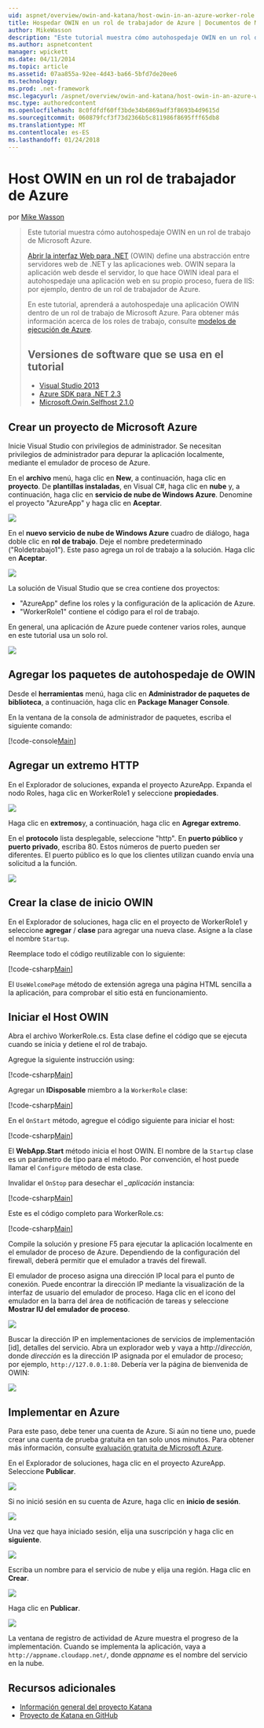 ```yaml
---
uid: aspnet/overview/owin-and-katana/host-owin-in-an-azure-worker-role
title: Hospedar OWIN en un rol de trabajador de Azure | Documentos de Microsoft
author: MikeWasson
description: "Este tutorial muestra cómo autohospedaje OWIN en un rol de trabajo de Microsoft Azure. Interfaz Web abierta para .NET (OWIN) define una abstracción entre el servidor web. NET..."
ms.author: aspnetcontent
manager: wpickett
ms.date: 04/11/2014
ms.topic: article
ms.assetid: 07aa855a-92ee-4d43-ba66-5bfd7de20ee6
ms.technology: 
ms.prod: .net-framework
msc.legacyurl: /aspnet/overview/owin-and-katana/host-owin-in-an-azure-worker-role
msc.type: authoredcontent
ms.openlocfilehash: 8c0fdfdf60ff3bde34b6869adf3f8693b4d9615d
ms.sourcegitcommit: 060879fcf3f73d2366b5c811986f8695fff65db8
ms.translationtype: MT
ms.contentlocale: es-ES
ms.lasthandoff: 01/24/2018
---
```

<a name="host-owin-in-an-azure-worker-role"></a>Host OWIN en un rol de trabajador de Azure
====================
por [Mike Wasson](https://github.com/MikeWasson)

> Este tutorial muestra cómo autohospedaje OWIN en un rol de trabajo de Microsoft Azure.
> 
> [Abrir la interfaz Web para .NET](http://owin.org/) (OWIN) define una abstracción entre servidores web de .NET y las aplicaciones web. OWIN separa la aplicación web desde el servidor, lo que hace OWIN ideal para el autohospedaje una aplicación web en su propio proceso, fuera de IIS: por ejemplo, dentro de un rol de trabajador de Azure.
> 
> En este tutorial, aprenderá a autohospedaje una aplicación OWIN dentro de un rol de trabajo de Microsoft Azure. Para obtener más información acerca de los roles de trabajo, consulte [modelos de ejecución de Azure](https://azure.microsoft.com/documentation/articles/fundamentals-application-models/#CloudServices).
> 
> ## <a name="software-versions-used-in-the-tutorial"></a>Versiones de software que se usa en el tutorial
> 
> 
> - [Visual Studio 2013](https://www.microsoft.com/visualstudio/eng/2013-downloads)
> - [Azure SDK para .NET 2.3](https://azure.microsoft.com/downloads/)
> - [Microsoft.Owin.Selfhost 2.1.0](http://www.nuget.org/packages/Microsoft.Owin.SelfHost/2.1.0)


## <a name="create-a-microsoft-azure-project"></a>Crear un proyecto de Microsoft Azure

Inicie Visual Studio con privilegios de administrador. Se necesitan privilegios de administrador para depurar la aplicación localmente, mediante el emulador de proceso de Azure.

En el **archivo** menú, haga clic en **New**, a continuación, haga clic en **proyecto**. De **plantillas instaladas**, en Visual C#, haga clic en **nube** y, a continuación, haga clic en **servicio de nube de Windows Azure**. Denomine el proyecto "AzureApp" y haga clic en **Aceptar**.

[![](host-owin-in-an-azure-worker-role/_static/image2.png)](host-owin-in-an-azure-worker-role/_static/image1.png)

En el **nuevo servicio de nube de Windows Azure** cuadro de diálogo, haga doble clic en **rol de trabajo**. Deje el nombre predeterminado ("Roldetrabajo1"). Este paso agrega un rol de trabajo a la solución. Haga clic en **Aceptar**.

[![](host-owin-in-an-azure-worker-role/_static/image4.png)](host-owin-in-an-azure-worker-role/_static/image3.png)

La solución de Visual Studio que se crea contiene dos proyectos:

- &quot;AzureApp&quot; define los roles y la configuración de la aplicación de Azure.
- &quot;WorkerRole1&quot; contiene el código para el rol de trabajo.

En general, una aplicación de Azure puede contener varios roles, aunque en este tutorial usa un solo rol.

![](host-owin-in-an-azure-worker-role/_static/image5.png)

## <a name="add-the-owin-self-host-packages"></a>Agregar los paquetes de autohospedaje de OWIN

Desde el **herramientas** menú, haga clic en **Administrador de paquetes de biblioteca**, a continuación, haga clic en **Package Manager Console**.

En la ventana de la consola de administrador de paquetes, escriba el siguiente comando:

[!code-console[Main](host-owin-in-an-azure-worker-role/samples/sample1.cmd)]

## <a name="add-an-http-endpoint"></a>Agregar un extremo HTTP

En el Explorador de soluciones, expanda el proyecto AzureApp. Expanda el nodo Roles, haga clic en WorkerRole1 y seleccione **propiedades**.

![](host-owin-in-an-azure-worker-role/_static/image6.png)

Haga clic en **extremos**y, a continuación, haga clic en **Agregar extremo**.

En el **protocolo** lista desplegable, seleccione "http". En **puerto público** y **puerto privado**, escriba 80. Estos números de puerto pueden ser diferentes. El puerto público es lo que los clientes utilizan cuando envía una solicitud a la función.

[![](host-owin-in-an-azure-worker-role/_static/image8.png)](host-owin-in-an-azure-worker-role/_static/image7.png)

## <a name="create-the-owin-startup-class"></a>Crear la clase de inicio OWIN

En el Explorador de soluciones, haga clic en el proyecto de WorkerRole1 y seleccione **agregar** / **clase** para agregar una nueva clase. Asigne a la clase el nombre `Startup`.

Reemplace todo el código reutilizable con lo siguiente:

[!code-csharp[Main](host-owin-in-an-azure-worker-role/samples/sample2.cs)]

El `UseWelcomePage` método de extensión agrega una página HTML sencilla a la aplicación, para comprobar el sitio está en funcionamiento.

## <a name="start-the-owin-host"></a>Iniciar el Host OWIN

Abra el archivo WorkerRole.cs. Esta clase define el código que se ejecuta cuando se inicia y detiene el rol de trabajo.

Agregue la siguiente instrucción using:

[!code-csharp[Main](host-owin-in-an-azure-worker-role/samples/sample3.cs)]

Agregar un **IDisposable** miembro a la `WorkerRole` clase:

[!code-csharp[Main](host-owin-in-an-azure-worker-role/samples/sample4.cs)]

En el `OnStart` método, agregue el código siguiente para iniciar el host:

[!code-csharp[Main](host-owin-in-an-azure-worker-role/samples/sample5.cs?highlight=5)]

El **WebApp.Start** método inicia el host OWIN. El nombre de la `Startup` clase es un parámetro de tipo para el método. Por convención, el host puede llamar el `Configure` método de esta clase.

Invalidar el `OnStop` para desechar el  *\_aplicación* instancia:

[!code-csharp[Main](host-owin-in-an-azure-worker-role/samples/sample6.cs)]

Este es el código completo para WorkerRole.cs:

[!code-csharp[Main](host-owin-in-an-azure-worker-role/samples/sample7.cs)]

Compile la solución y presione F5 para ejecutar la aplicación localmente en el emulador de proceso de Azure. Dependiendo de la configuración del firewall, deberá permitir que el emulador a través del firewall.

El emulador de proceso asigna una dirección IP local para el punto de conexión. Puede encontrar la dirección IP mediante la visualización de la interfaz de usuario del emulador de proceso. Haga clic en el icono del emulador en la barra del área de notificación de tareas y seleccione **Mostrar IU del emulador de proceso**.

[![](host-owin-in-an-azure-worker-role/_static/image10.png)](host-owin-in-an-azure-worker-role/_static/image9.png)

Buscar la dirección IP en implementaciones de servicios de implementación [id], detalles del servicio. Abra un explorador web y vaya a http://*dirección*, donde *dirección* es la dirección IP asignada por el emulador de proceso; por ejemplo, `http://127.0.0.1:80`. Debería ver la página de bienvenida de OWIN:

![](host-owin-in-an-azure-worker-role/_static/image11.png)

## <a name="deploy-to-azure"></a>Implementar en Azure

Para este paso, debe tener una cuenta de Azure. Si aún no tiene uno, puede crear una cuenta de prueba gratuita en tan solo unos minutos. Para obtener más información, consulte [evaluación gratuita de Microsoft Azure](https://azure.microsoft.com/pricing/free-trial/?WT.mc_id=A261C142F).

En el Explorador de soluciones, haga clic en el proyecto AzureApp. Seleccione **Publicar**.

![](host-owin-in-an-azure-worker-role/_static/image12.png)

Si no inició sesión en su cuenta de Azure, haga clic en **inicio de sesión**.

[![](host-owin-in-an-azure-worker-role/_static/image14.png)](host-owin-in-an-azure-worker-role/_static/image13.png)

Una vez que haya iniciado sesión, elija una suscripción y haga clic en **siguiente**.

[![](host-owin-in-an-azure-worker-role/_static/image16.png)](host-owin-in-an-azure-worker-role/_static/image15.png)

Escriba un nombre para el servicio de nube y elija una región. Haga clic en **Crear**.

![](host-owin-in-an-azure-worker-role/_static/image17.png)

Haga clic en **Publicar**.

[![](host-owin-in-an-azure-worker-role/_static/image19.png)](host-owin-in-an-azure-worker-role/_static/image18.png)

La ventana de registro de actividad de Azure muestra el progreso de la implementación. Cuando se implementa la aplicación, vaya a `http://appname.cloudapp.net/`, donde *appname* es el nombre del servicio en la nube.

## <a name="additional-resources"></a>Recursos adicionales

- [Información general del proyecto Katana](an-overview-of-project-katana.md)
- [Proyecto de Katana en GitHub](https://github.com/aspnet/AspNetKatana/)
